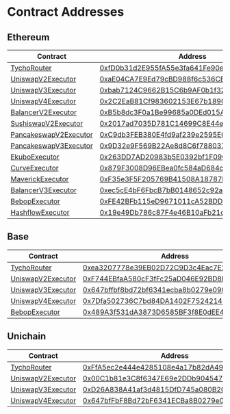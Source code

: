 # Contract Addresses

## Ethereum

<table data-full-width="false"><thead><tr><th>Contract</th><th width="484">Address</th></tr></thead><tbody><tr><td><a href="https://github.com/propeller-heads/tycho-execution/blob/d6ee85e8da4434451c41b1de3c176d9ad686564c/foundry/src/TychoRouter.sol">TychoRouter</a></td><td><a href="https://etherscan.io/address/0xfD0b31d2E955fA55e3fa641Fe90e08b677188d35">0xfD0b31d2E955fA55e3fa641Fe90e08b677188d35</a></td></tr><tr><td><a href="https://github.com/propeller-heads/tycho-execution/blob/d6ee85e8da4434451c41b1de3c176d9ad686564c/foundry/src/executors/UniswapV2Executor.sol">UniswapV2Executor</a></td><td><a href="https://etherscan.io/address/0xaE04CA7E9Ed79cBD988f6c536CE11C621166f41B">0xaE04CA7E9Ed79cBD988f6c536CE11C621166f41B</a></td></tr><tr><td><a href="https://github.com/propeller-heads/tycho-execution/blob/d6ee85e8da4434451c41b1de3c176d9ad686564c/foundry/src/executors/UniswapV3Executor.sol">UniswapV3Executor</a></td><td><a href="https://etherscan.io/address/0xbab7124C9662B15C6b9AF0b1f329907dD55a24FC">0xbab7124C9662B15C6b9AF0b1f329907dD55a24FC</a></td></tr><tr><td><a href="https://github.com/propeller-heads/tycho-execution/blob/d6ee85e8da4434451c41b1de3c176d9ad686564c/foundry/src/executors/UniswapV4Executor.sol">UniswapV4Executor</a></td><td><a href="https://etherscan.io/address/0x2c2eab81cf983602153e67b1890164bc4cabc6ed">0x2C2EaB81Cf983602153E67b1890164BC4CABC6ed</a></td></tr><tr><td><a href="https://github.com/propeller-heads/tycho-execution/blob/d6ee85e8da4434451c41b1de3c176d9ad686564c/foundry/src/executors/BalancerV2Executor.sol">BalancerV2Executor</a></td><td><a href="https://etherscan.io/address/0xB5b8dc3F0a1Be99685a0DEd015Af93bFBB55C411">0xB5b8dc3F0a1Be99685a0DEd015Af93bFBB55C411</a></td></tr><tr><td><a href="https://github.com/propeller-heads/tycho-execution/blob/d6ee85e8da4434451c41b1de3c176d9ad686564c/foundry/src/executors/UniswapV2Executor.sol">SushiswapV2Executor</a></td><td><a href="https://etherscan.io/address/0x2017ad7035D781C14699C8E44ed62d3083723A18">0x2017ad7035D781C14699C8E44ed62d3083723A18</a></td></tr><tr><td><a href="https://github.com/propeller-heads/tycho-execution/blob/d6ee85e8da4434451c41b1de3c176d9ad686564c/foundry/src/executors/UniswapV2Executor.sol">PancakeswapV2Executor</a></td><td><a href="https://etherscan.io/address/0xC9db3FEB380E4fd9af239e2595ECdEcE3b5c34A4">0xC9db3FEB380E4fd9af239e2595ECdEcE3b5c34A4</a></td></tr><tr><td><a href="https://github.com/propeller-heads/tycho-execution/blob/d6ee85e8da4434451c41b1de3c176d9ad686564c/foundry/src/executors/UniswapV3Executor.sol">PancakeswapV3Executor</a></td><td><a href="https://etherscan.io/address/0x9D32e9F569B22Ae8d8C6f788037C1CD53632A059">0x9D32e9F569B22Ae8d8C6f788037C1CD53632A059</a></td></tr><tr><td><a href="https://github.com/die-herdplatte/tycho-execution/blob/3fe9906e5babb4a31af45c1d48fda3a096802fe8/foundry/src/executors/EkuboExecutor.sol">EkuboExecutor</a></td><td><a href="https://etherscan.io/address/0x263DD7AD20983b5E0392bf1F09C4493500EDb333">0x263DD7AD20983b5E0392bf1F09C4493500EDb333</a></td></tr><tr><td><a href="https://github.com/propeller-heads/tycho-execution/blob/d6ee85e8da4434451c41b1de3c176d9ad686564c/foundry/src/executors/CurveExecutor.sol">CurveExecutor</a></td><td><a href="https://etherscan.io/address/0x879F3008D96EBea0fc584aD684c7Df31777F3165">0x879F3008D96EBea0fc584aD684c7Df31777F3165</a></td></tr><tr><td><a href="https://github.com/propeller-heads/tycho-execution/blob/d6ee85e8da4434451c41b1de3c176d9ad686564c/foundry/src/executors/MaverickV2Executor.sol">MaverickExecutor</a></td><td><a href="https://etherscan.io/address/0xF35e3F5F205769B41508A18787b62A21bC80200B">0xF35e3F5F205769B41508A18787b62A21bC80200B</a></td></tr><tr><td><a href="https://github.com/propeller-heads/tycho-execution/blob/266e30d1aa49f3ad04dddeb6a3bb047ed4db90e9/foundry/src/executors/BalancerV3Executor.sol">BalancerV3Executor</a></td><td><a href="https://etherscan.io/address/0xec5cE4bF6FbcB7bB0148652c92a4AEC8c1d474Ec">0xec5cE4bF6FbcB7bB0148652c92a4AEC8c1d474Ec</a></td></tr><tr><td><a href="https://github.com/propeller-heads/tycho-execution/blob/6d88d0a1444da2e3d951b11257c322c62c3dd6f5/foundry/src/executors/BebopExecutor.sol">BebopExecutor</a> </td><td><a href="https://etherscan.io/address/0xFE42BFb115eD9671011cA52BDD23A52A2e077a7c">0xFE42BFb115eD9671011cA52BDD23A52A2e077a7c</a></td></tr><tr><td><a href="https://github.com/propeller-heads/tycho-execution/blob/3f03671128e73629c7abc25a7bdeee9fcd8f1d63/foundry/src/executors/HashflowExecutor.sol">HashflowExecutor</a></td><td><a href="https://etherscan.io/address/0x19e49db786c87f4e46b10afb21c0c06d34270f98">0x19e49Db786c87F4e46B10aFb21c0C06d34270f98</a></td></tr></tbody></table>

## Base

<table data-full-width="false"><thead><tr><th>Contract</th><th width="484">Address</th></tr></thead><tbody><tr><td><a href="https://github.com/propeller-heads/tycho-execution/blob/d6ee85e8da4434451c41b1de3c176d9ad686564c/foundry/src/TychoRouter.sol">TychoRouter</a></td><td><a href="https://basescan.org/address/0xea3207778e39EB02D72C9D3c4Eac7E224ac5d369">0xea3207778e39EB02D72C9D3c4Eac7E224ac5d369</a></td></tr><tr><td><a href="https://github.com/propeller-heads/tycho-execution/blob/d6ee85e8da4434451c41b1de3c176d9ad686564c/foundry/src/executors/UniswapV2Executor.sol">UniswapV2Executor</a></td><td><a href="https://basescan.org/address/0xF744EBfaA580cF3fFc25aD046E92BD8B770a0700">0xF744EBfaA580cF3fFc25aD046E92BD8B770a0700</a></td></tr><tr><td><a href="https://github.com/propeller-heads/tycho-execution/blob/d6ee85e8da4434451c41b1de3c176d9ad686564c/foundry/src/executors/UniswapV3Executor.sol">UniswapV3Executor</a></td><td><a href="https://basescan.org/address/0x647bffbf8bd72bf6341ecba8b0279e090313a40d">0x647bffbf8bd72bf6341ecba8b0279e090313a40d</a></td></tr><tr><td><a href="https://github.com/propeller-heads/tycho-execution/blob/d6ee85e8da4434451c41b1de3c176d9ad686564c/foundry/src/executors/UniswapV4Executor.sol">UniswapV4Executor</a></td><td><a href="https://basescan.org/address/0x7Dfa502736C7bd84DA1402F7524214215BC9534d">0x7Dfa502736C7bd84DA1402F7524214215BC9534d</a></td></tr><tr><td><a href="https://github.com/propeller-heads/tycho-execution/blob/6d88d0a1444da2e3d951b11257c322c62c3dd6f5/foundry/src/executors/BebopExecutor.sol">BebopExecutor</a></td><td><a href="https://basescan.org/address/0x489A3f531dA3873D6585BF3f8E0dEE48CAC6F7BC#code">0x489A3f531dA3873D6585BF3f8E0dEE48CAC6F7BC</a></td></tr></tbody></table>

## Unichain

<table data-full-width="false"><thead><tr><th width="287.796875">Contract</th><th>Address</th></tr></thead><tbody><tr><td><a href="https://github.com/propeller-heads/tycho-execution/blob/d6ee85e8da4434451c41b1de3c176d9ad686564c/foundry/src/TychoRouter.sol">TychoRouter</a></td><td><a href="https://uniscan.xyz/address/0xFfA5ec2e444e4285108e4a17b82dA495c178427B">0xFfA5ec2e444e4285108e4a17b82dA495c178427B</a></td></tr><tr><td><a href="https://github.com/propeller-heads/tycho-execution/blob/d6ee85e8da4434451c41b1de3c176d9ad686564c/foundry/src/executors/UniswapV2Executor.sol">UniswapV2Executor</a></td><td><a href="https://uniscan.xyz/address/0x00C1b81e3C8f6347E69e2DDb90454798A6Be975E">0x00C1b81e3C8f6347E69e2DDb90454798A6Be975E</a></td></tr><tr><td><a href="https://github.com/propeller-heads/tycho-execution/blob/d6ee85e8da4434451c41b1de3c176d9ad686564c/foundry/src/executors/UniswapV3Executor.sol">UniswapV3Executor</a></td><td><a href="https://uniscan.xyz/address/0xD26A838A41af3d4815DfD745a080B2062c4124d1">0xD26A838A41af3d4815DfD745a080B2062c4124d1</a></td></tr><tr><td><a href="https://github.com/propeller-heads/tycho-execution/blob/d6ee85e8da4434451c41b1de3c176d9ad686564c/foundry/src/executors/UniswapV4Executor.sol">UniswapV4Executor</a></td><td><a href="https://uniscan.xyz/address/0x647bffbf8bd72bf6341ecba8b0279e090313a40d">0x647bfFbF8Bd72bF6341ECBa8B0279e090313A40D</a></td></tr></tbody></table>
